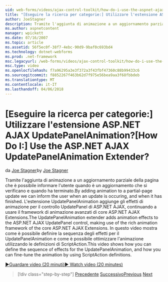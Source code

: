 ```yaml
---
uid: web-forms/videos/ajax-control-toolkit/how-do-i-use-the-aspnet-ajax-updatepanelanimation-extender
title: "[Eseguire la ricerca per categorie:] Utilizzare l'estensione ASP.NET AJAX UpdatePanelAnimation? | Microsoft Docs"
author: JoeStagner
description: Tramite l'aggiunta di animazione a un aggiornamento parziale della pagina che è possibile informare l'utente quando è un aggiornamento che si verificano e quando ha terminato. L'estensione UpdatePanelAnimation un...
ms.author: aspnetcontent
manager: wpickett
ms.date: 07/16/2007
ms.topic: article
ms.assetid: 56f5ec0f-38f7-4ebc-90d9-9baf0c693bd4
ms.technology: dotnet-webforms
ms.prod: .net-framework
msc.legacyurl: /web-forms/videos/ajax-control-toolkit/how-do-i-use-the-aspnet-ajax-updatepanelanimation-extender
msc.type: video
ms.openlocfilehash: f7a96295a3e3f372a3f43fbf47360c88b99433c6
ms.sourcegitcommit: f8852267f463b62d7f975e56bea9aa3f68fbbdeb
ms.translationtype: MT
ms.contentlocale: it-IT
ms.lasthandoff: 04/06/2018
---
```

<a name="how-do-i-use-the-aspnet-ajax-updatepanelanimation-extender"></a><span data-ttu-id="62d55-105">[Eseguire la ricerca per categorie:] Utilizzare l'estensione ASP.NET AJAX UpdatePanelAnimation?</span><span class="sxs-lookup"><span data-stu-id="62d55-105">[How Do I:] Use the ASP.NET AJAX UpdatePanelAnimation Extender?</span></span>
====================
<span data-ttu-id="62d55-106">da [Joe Stagner](https://github.com/JoeStagner)</span><span class="sxs-lookup"><span data-stu-id="62d55-106">by [Joe Stagner](https://github.com/JoeStagner)</span></span>

<span data-ttu-id="62d55-107">Tramite l'aggiunta di animazione a un aggiornamento parziale della pagina che è possibile informare l'utente quando è un aggiornamento che si verificano e quando ha terminato.</span><span class="sxs-lookup"><span data-stu-id="62d55-107">By adding animation to a partial-page update we can inform the user when an update is occuring, and when it has finished.</span></span> <span data-ttu-id="62d55-108">L'estensione UpdatePanelAnimation aggiunge gli effetti di animazione per il controllo UpdatePanel di ASP.NET AJAX, continuando a usare il framework di animazione avanzati di core ASP.NET AJAX Extensions.</span><span class="sxs-lookup"><span data-stu-id="62d55-108">The UpdatePanelAnimation extender adds animation effects to the ASP.NET AJAX UpdatePanel control, making use of the rich animation framework of the core ASP.NET AJAX Extensions.</span></span> <span data-ttu-id="62d55-109">In questo video mostra come è possibile definire la sequenza degli effetti per il UpdatePanelAnimation e come è possibile ottimizzare l'animazione utilizzando le definizioni di ScriptAction.</span><span class="sxs-lookup"><span data-stu-id="62d55-109">This video shows how you can define the sequence of effects for the UpdatePanelAnimation, and how you can fine-tune the animation by using ScriptAction definitions.</span></span>

[<span data-ttu-id="62d55-110">&#9654;Guardare video (20 minuti)</span><span class="sxs-lookup"><span data-stu-id="62d55-110">&#9654; Watch video (20 minutes)</span></span>](https://channel9.msdn.com/Blogs/ASP-NET-Site-Videos/how-do-i-use-the-aspnet-ajax-updatepanelanimation-extender)

> [!div class="step-by-step"]
> <span data-ttu-id="62d55-111">[Precedente](how-do-i-use-the-aspnet-ajax-slideshow-extender.md)
> [Successivo](how-do-i-the-ajax-toolkit-reorder-control.md)</span><span class="sxs-lookup"><span data-stu-id="62d55-111">[Previous](how-do-i-use-the-aspnet-ajax-slideshow-extender.md)
[Next](how-do-i-the-ajax-toolkit-reorder-control.md)</span></span>
